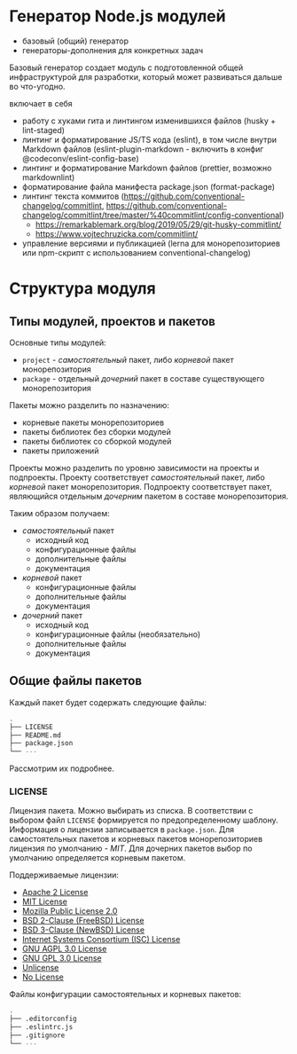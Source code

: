 # Генератор Node.js модулей

- базовый (общий) генератор
- генераторы-дополнения для конкретных задач

Базовый генератор создает модуль с подготовленной общей инфраструктурой для разработки, который может развиваться дальше
во что-угодно.

включает в себя

- работу с хуками гита и линтингом изменившихся файлов (husky + lint-staged)
- линтинг и форматирование JS/TS кода (eslint), в том числе внутри Markdown файлов (eslint-plugin-markdown - включить в
  конфиг @codeconv/eslint-config-base)
- линтинг и форматирование Markdown файлов (prettier, возможно markdownlint)
- форматирование файла манифеста package.json (format-package)
- линтинг текста коммитов (https://github.com/conventional-changelog/commitlint,
  https://github.com/conventional-changelog/commitlint/tree/master/%40commitlint/config-conventional)
  - https://remarkablemark.org/blog/2019/05/29/git-husky-commitlint/
  - https://www.vojtechruzicka.com/commitlint/
- управление версиями и публикацией (lerna для монорепозиториев или npm-скрипт с использованием conventional-changelog)

# Структура модуля

## Типы модулей, проектов и пакетов

Основные типы модулей:

- `project` - _самостоятельный_ пакет, либо _корневой_ пакет монорепозитория
- `package` - отдельный _дочерний_ пакет в составе существующего монорепозитория

Пакеты можно разделить по назначению:

- корневые пакеты монорепозиториев
- пакеты библиотек без сборки модулей
- пакеты библиотек со сборкой модулей
- пакеты приложений

Проекты можно разделить по уровню зависимости на проекты и подпроекты. Проекту соответствует _самостоятельный_ пакет,
либо _корневой_ пакет монорепозитория. Подпроекту соответствует пакет, являющийся отдельным _дочерним_ пакетом в составе
монорепозитория.

Таким образом получаем:

- _самостоятельный_ пакет
  - исходный код
  - конфигурационные файлы
  - дополнительные файлы
  - документация
- _корневой_ пакет
  - конфигурационные файлы
  - дополнительные файлы
  - документация
- _дочерний_ пакет
  - исходный код
  - конфигурационные файлы (необязательно)
  - дополнительные файлы
  - документация

## Общие файлы пакетов

Каждый пакет будет содержать следующие файлы:

```bash
.
├── LICENSE
├── README.md
├── package.json
└── ---
```

Рассмотрим их подробнее.

### LICENSE

Лицензия пакета. Можно выбирать из списка. В соответствии с выбором файл `LICENSE` формируется по предопределенному
шаблону. Информация о лицензии записывается в `package.json`. Для самостоятельных пакетов и корневых пакетов
монорепозиториев лицензия по умолчанию - _MIT_. Для дочерних пакетов выбор по умолчанию определяется корневым пакетом.

Поддерживаемые лицензии:

- [Apache 2 License](http://choosealicense.com/licenses/apache/)
- [MIT License](http://choosealicense.com/licenses/mit/)
- [Mozilla Public License 2.0](http://choosealicense.com/licenses/mpl-2.0/)
- [BSD 2-Clause (FreeBSD) License](http://choosealicense.com/licenses/bsd/)
- [BSD 3-Clause (NewBSD) License](http://choosealicense.com/licenses/bsd-3-clause/)
- [Internet Systems Consortium (ISC) License](http://en.wikipedia.org/wiki/ISC_license)
- [GNU AGPL 3.0 License](http://choosealicense.com/licenses/agpl-3.0/)
- [GNU GPL 3.0 License](http://choosealicense.com/licenses/gpl-3.0/)
- [Unlicense](http://unlicense.org/)
- [No License](http://choosealicense.com/licenses/no-license/)

Файлы конфигурации самостоятельных и корневых пакетов:

```bash
.
├── .editorconfig
├── .eslintrc.js
├── .gitignore
└── ---
```
